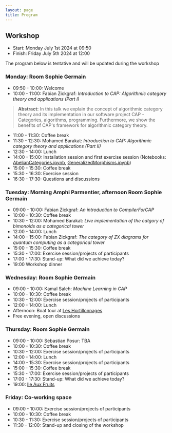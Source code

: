 ```yaml
---
layout: page
title: Program
---
```


## Workshop
* Start: Monday July 1st 2024 at 09:50
* Finish: Friday July 5th 2024 at 12:00

The program below is tentative and will be updated during the workshop

### Monday: Room Sophie Germain

* 09:50 - 10:00: Welcome
* 10:00 - 11:00: Fabian Zickgraf: *Introduction to CAP: Algorithmic category theory and applications (Part I)*<br/>
> **Abstract:** In this talk we explain the concept of algorithmic category theory
> and its implementation in our software project
> CAP - Categories, algorithms, programming.
> Furthermore, we show the benefits of CAP's framework
> for algorithmic category theory.
* 11:00 - 11:30: Coffee break
* 11:30 - 12:30: Mohamed Barakat: *Introduction to CAP: Algorithmic category theory and applications (Part II)*<br/>
* 12:30 - 14:00: Lunch
* 14:00 - 15:00: Installation session and first exercise session (Notebooks: [AbelianCategories.ipynb](https://github.com/homalg-project/capdays-2024/blob/gh-pages/materials/AbelianCategories.ipynb), [GeneralizedMorphisms.ipynb](https://github.com/homalg-project/capdays-2024/blob/gh-pages/materials/GeneralizedMorphisms.ipynb))
* 15:00 - 15:30: Coffee break
* 15:30 - 16:30: Exercise session
* 16:30 - 17:30: Questions and discussions

### Tuesday: Morning Amphi Parmentier, afternoon Room Sophie Germain

* 09:00 - 10:00: Fabian Zickgraf: *An introduction to CompilerForCAP*
* 10:00 - 10:30: Coffee break
* 10:30 - 12:00: Mohamed Barakat: *Live implementation of the catgory of bimonoids as a categorical tower*
* 12:00 - 14:00: Lunch
* 14:00 - 15:00: Fabian Zickgraf: *The category of ZX diagrams for quantum computing as a categorical tower*
* 15:00 - 15:30: Coffee break
* 15:30 - 17:00: Exercise session/projects of participants
* 17:00 - 17:30: Stand-up: What did we achieve today?
* 19:00 Workshop dinner

### Wednesday: Room Sophie Germain

* 09:00 - 10:00: Kamal Saleh: *Machine Learning in CAP*
* 10:00 - 10:30: Coffee break
* 10:30 - 12:00: Exercise session/projects of participants
* 12:00 - 14:00: Lunch
* Afternoon: Boat tour at [Les Hortillonnages](https://maps.app.goo.gl/xC3aBqfiLkZxQC2V8)
* Free evening, open discussions

### Thursday: Room Sophie Germain

* 09:00 - 10:00: Sebastian Posur: TBA
* 10:00 - 10:30: Coffee break
* 10:30 - 12:00: Exercise session/projects of participants
* 12:00 - 14:00: Lunch
* 14:00 - 15:30: Exercise session/projects of participants
* 15:00 - 15:30: Coffee break
* 15:30 - 17:00: Exercise session/projects of participants
* 17:00 - 17:30: Stand-up: What did we achieve today?
* 19:00: [Ile Aux Fruits](https://maps.app.goo.gl/5PbHfJX1gVWSk28H9)

### Friday: Co-working space

* 09:00 - 10:00: Exercise session/projects of participants
* 10:00 - 10:30: Coffee break
* 10:30 - 11:30: Exercise session/projects of participants
* 11:30 - 12:00: Stand-up and closing of the workshop
